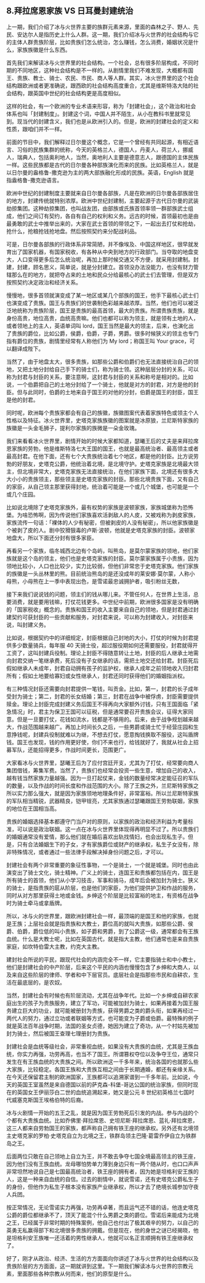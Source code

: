 ## 8.拜拉席恩家族 VS 日耳曼封建统治
上一期，我们介绍了冰与火世界主要的族群元素来源，里面的森林之子、野人、先民、安达尔人是指历史上什么人群。这一期，我们介绍冰与火世界的社会结构与它的主体人群贵族阶层，比如贵族们怎么统治，怎么赚钱，怎么消费，婚姻状况是什么，家族族徽是什么东西。


首先我们来解读冰与火世界里的社会结构。一个社会，总有很多阶层构成，不同时期的不同地区，这种社会结构是不一样的。从剧情里我们不难发现，大概都有国王、贵族、教士、骑士、农民、市民、商人等人群。其实，冰火世界里的这个社会结构跟欧洲或者更准确说，跟西欧的社会结构高度重合，尤其是维斯特洛大陆的社会结构，跟英国中世纪的社会结构更是高度相似。


这样的社会，有一个欧洲的专业术语来形容，称为「封建社会」，这个政治和社会体系也叫「封建制度」。封建这个词，中国人并不陌生，从小在教科书里就常见到。现当代的封建含义，我们也是从欧洲引入的。但是，欧洲的封建社会的定义和性质，跟咱们并不一样。


前面的节目中，我们解释过日尔曼这个概念，它是一个曾经有共同起源，有相近语言、习俗的民族集群的统称，今天的英格兰人，德国人，丹麦人，荷兰人，挪威人，瑞典人，包括奥利地人，当然，奥地利人主要是德意志人，跟德国的主体民族一样。这些民族都是古代的日尔曼各种部族演化而来的民族。比如英格兰人，就是以日尔曼的盎格鲁-撒克逊为主的两大部族融化形成的民族。英语，English 就是指盎格鲁-撒克逊语言。


欧洲中世纪的封建制度主要就来自日尔曼各部族，凡是在欧洲的日尔曼各部族居住的地方，封建传统就特别浓厚。欧洲中世纪封建制，主要起源于古代日尔曼的武装劫掠集团。这种劫掠集团，也叫战友团，由部族或氏族首领率领一群部族武士组成，他们之间订有契约，各自有自己的权利和义务。远古的时候，首领最初也是由最勇敢的武士中推举出来的，大家在武士首领的带领之下，一起出去打仗和抢劫，抢什么，抢粮抢钱抢地盘。然后按照契约来分配战利品。


可是，日尔曼各部族的行政体系非常简陋，并不像埃及、中国这样地区，很早就发育出了国家机器，有国家税收，有各种从中央到地方的行政部门。当夺取的地盘变大，人口变得更多后怎么统治呢，再加上那时候交通又不方便，就采用封建制。封建，封建，顾名思义，简单说，就是分封建立。首领没办法没能力，也没有财力管辖那么在的地方，就把夺占来的土地和民众分给最核心的武士们去管理，但是双方按照契约决定政治和经济关系。


慢慢地，很多首领就演变成了某一地区或某几个部族的国王，他手下最核心武士们也演变成了贵族。国王与贵族们的世袭制色彩越来越浓厚。当然，他们也可以被泛泛地统称为贵族阶层，国王是贵族的最高首领，最大的贵族。所谓贵族贵族，就是身份高贵，地位高贵，血统高贵嘛。他们也都可以称为领主，就是领有土地的人，或者领地上的主人，英语单词叫 lord，国王当然是最大的领主，后来，也演化出了贵族的爵位，比如公爵，侯爵，伯爵，子爵，男爵。很多时候狭义的领主也专门指有爵位的贵族，剧情里经常有人称他们为 My lord；称国王叫 Your grace，可以翻译成陛下。


当然了，由于地盘太大，很多贵族，如那些公爵和伯爵们也无法直接统治自己的领地，又把土地分封给自己手下的骑士们，称为骑士领。这种层层分封的关系，可以称为封君与封臣的关系，要注意啊，这封君与封臣的关系和称号是相对的。比如说，一个伯爵把自己的土地分封给了一个骑士，他就是对方的封君，对方是他的封臣。但与此同时，伯爵的土地来自于国王的对他的分封，伯爵是国王的封臣，国王是他的封君。


同时呢，欧洲每个贵族家都会有自己的族徽，族徽图案代表着家族特色或领主个人性格以及特征。冰火世界里，史塔克家族族徽的图案就是冰原狼，兰尼斯特家族的族徽是一头金毛狮子，提利尔家族的族微是一朵金玫瑰。


我们来看看冰火世界里，剧情开始的时候大家都知道，瑟曦王后的丈夫是来拜拉席恩家族的劳勃，他是维斯特洛七大王国的国王，也就是最高统治者、最高领主或者最高封君。在他下面，还有七个大贵族统治着七个地区，都是他的封臣。比方说劳勃的好朋友，史塔克公爵，他统治着北境，是北境守护。史塔克家族是北境最大领主，但北境非常大，史塔克家族无法直接统治，在他们家族下面，北境还有很多大大小小的贵族领主，那些领主是史塔克家族的封臣。那些北境贵族下面，又有自己的家臣，从自己领主那里获得封地，统治着可能是一个或几个城堡，也可能是一个或几个庄园。


比如说北境除了史塔克家族外，最有权势的家族是波顿家族，家族城堡称为恐怖堡。为啥恐怖啊，因为传说他们家族喜欢活剥敌人的人皮，又被戏称为剥皮家族，家族流传一句话：「裸体的人少有秘密，但被剥皮的人没有秘密」，所以他家族徽是个被剥了皮的人。剧中狡猾狠毒的卢斯·波顿，他就是史塔克家族的封臣。波顿家地盘大，所以下面还分封有很多家臣。


再看另一个家族，临冬城西北边有个岛屿，叫熊岛，是莫尔蒙家族的领地，他们家族就是这个岛的领主，他们也是史塔克家族的封臣。莫尔蒙家族属于小贵族，因为领地比较小，人口也比较少，实力比较弱，但他们非常忠于史塔克家族。他们家族的族徽是一头丛林里的熊。目前统治熊岛的是还没成年的莱安娜·莫尔蒙，人称小母熊，小母熊在上一季中表现出色，是雪诺最忠诚拥护者，吸引粉丝无数，


接下来我们说说钱的问题，领主们的钱从哪儿来。不管任何人，在世界上生活，总要消费，就是要用钱嘛，打仗花钱更多。中世纪中前期，欧洲很多国家是没有明确的「国家税收」概念的。贵族和国王的收入主要来自自己的领地，但是封君通过封建契约可获封臣的一些贡献和服务，对封君来说，可以称为封建收入，对封臣来说，叫封建义务。


比如说，根据契约中的详细规定，封臣根据自己封地的大小，打仗的时候为封君提供多少数量骑兵，每年服 40 天骑士役，超过服役期如何还需要服役，封君就得开工资了，这叫封建兵役制。理论上封臣不得随意转让土地，封臣的后人继承土地需向封君交纳一笔继承费，死后没有子女继承的话，需把土地交还给封君。封臣死后假如继承人未成年，封君自动拥有孩子的监护权，继承人成年之前领地收入归封君所有；假如土地要给寡妇或女性继承人，封君还同时获得他们的婚姻指派权。


有三种情况封臣还需要向封君提供一笔钱，叫贡金。比如，第一，封君的长子成年受封为骑士；第二，封君的长女结婚；第三，封君在战争中被俘虏，封臣需要提供赎金。理论上封臣完成封建义务后国王不得再向大家额外讨钱，只有王国面临「紧急情况」时，君主为保卫王国可以征税，但是通常要召开贵族会议，征得大家同意。但是一旦要打仗，花钱如流水，钱都是不够用的。后来，由于战争规划越来越大，作战范围越来越广。再加上时间长久之后，一些男爵或骑士忙于经营庄园和生意挣钱呢，封建兵役制就难以为继，不想去打仗，愿意掏钱换取不服役，这叫盾牌钱。国王也发现，钱的作用更好使，你们不来也行，给钱就好了，我就从社会上招募军队，还能招得更多，作战时间更长，范围更广。


大家看冰与火世界里，瑟曦王后为了应付宫廷开支，尤其为了打仗，经常要向商人集团借钱，筹集军费。当然了，贵族们也经常会投资一些生意，增加自己的收入，越有钱当然家族力量越强。因为一旦打起仗来，金钱的数量经常决定能征召的军队的数量，以及作战的时间长度和作战范围的大小。除了王族之外，兰尼斯特家族之所以实力那么强大，就是因为家族领地地理条件好，非常富裕。所以兰尼斯特家族的军队相当精锐，武器精良，铠甲锃亮，尤其家族通过瑟曦跟国王劳勃联姻，家族的地位在王国相当高。


贵族的婚姻选择基本都遵守门当户对的原则，以家族的政治和经济利益为考量标准，可以说是政治联姻。这一点在冰与火世界里体现得再明显不过了。所以贵族们的婚姻通常没有爱情，那么他们就在婚后喜欢出轨找情妇，也会出现私生子。但是，只有合法婚姻生下的子女，才有家族爵位或财产的继承权，私生子女没有，除非特殊情况，或者通过一些法律手段解决掉身份问题之后，才可以。


封建社会有两个非常重要的象征性事物，一个是骑士，一个就是城堡。同时也由此演变出了骑士文化，骑士精神。广义上的骑士，连国王和贵族都包括在内，国王是所有骑士的首领，他们从小学习技击，军事和骑马，成年后会被加封为骑士。狭义的骑士，是指贵族的扈从阶层，也是他们的家臣，为他们提供护卫和作战的服务，同时从对方那里获得土地或金钱。乡绅这个阶层是比较富裕的地主，有资格在战争时为骑士牵马或拿盾牌。


所以，冰与火的世界里，跟欧洲封建社会一样，最顶端的是国王和他的家族，也就是王族；上层社会就是指贵族和大教士，爵位高的就叫大贵族，如那些公爵、侯爵、伯爵，爵位低的叫小贵族，如子爵和男爵，到了公爵这一级，通常都会有王族血统。什么是大教士呢，比如在英国古代，就是指大主教，他们通常也是来自贵族家庭，如坎特伯雷大主教，约克大主教。


建封社会所说的平民，跟现代社会的内涵完全不一样，它主要指骑士和中小教士，他们是封建社会的中产阶层，后来这个平民的内涵也慢慢包含了乡绅和大商人，以及来自这些阶层的律师、学者和中下层官员。底层社会是指那些市民和自耕农，生活在最底层的，是农奴。


当然，封建社会有时候也有阶层流动，尤其在战争年代。比如一个乡绅或自耕农家庭出生的孩子为贵族服务，建立了军功，可能被加封为骑士，如果再接着为国王服务建立巨大的功业，就可能被册封为贵族，获得男爵之类的爵头衔，如果再经过一两代人的努力，通过立功或者联姻等方式，也可能变为子爵或伯爵。最特殊的例子就是英法百年战争时期，法国的圣女贞德，她因为建立了奇功，从一个村姑先被加封为骑士，然后被国王查理七理册封为贵族。


封建社会是血统等级社会，非常重视血统，如果没有大贵族的血统，尤其是王族血统，你实力再强，功劳再高，也当不了国王。所谓篡权夺位以及争夺王位，通常只发生在有王族血统的大贵族之间。所以欧洲这一千多年来，统治各国的也就那么些大家族，比较稳定。各国王族和大贵族互相之间由于长期通婚，都还有亲缘关系。在今天还保留君主制的欧洲国家，王族都可以追溯家谱到一千多年前。比如说，今天的英国王室虽然是来自德国以前的萨克森-科堡-哥达公国的统治家族，但同时现在的英国女王伊丽莎白二世的血统追溯起来，她又是公元 8 世纪初英格兰七国时代威塞克斯国王埃格伯特的后裔。


冰与火剧情一开始的五王之乱，就是因为国王劳勃死后引发的内战。参与内战的个个都有大贵族血统。比如乔佛里·拜拉席恩、史坦尼斯·拜拉席恩、蓝礼·拜拉席恩，这三人都来自劳勃国王的家族，都声称自己拥有铁王座的继承权。另外还有北境领主史塔克家的罗柏·史塔克自立为北境之王，铁群岛领主巴隆·葛雷乔伊自立为铁群岛之王。


后面两位只敢在自己领地上自立为王，并不敢去争夺七国全境最高领主的铁王座，因为他们没有王族血统。龙母哪怕势单力薄到身边只有一两个随从时，也口口声声非常坦然地说自己是七国最高统治者，铁王座的拥有者，因为她是坦格利安王族的人，这是一种来自血统的自信。过去的剧情中，就说雪诺，还有史塔克公爵私生子的身份，但他作为私生子根本没有家族产业继承权，所以才去了绝境长城参加守夜人兵团。


按正常情况，无论雪诺实力再强，功劳再卓著，而且运气还不错的话，他连史塔克公爵的爵位都继承不了，顶天了能混个什么男爵之类的爵位。雪诺后来能成为北境之王，已经属于非常时期的特殊案例，他自己也付出了极其艰辛的努力，以自己的英勇无私赢得部下和北境很多贵族的拥戴。但是现在，他的身世之谜已经揭晓，他是坦格利安王族唯一还活着的男性继承人，他就可以名正言顺拥有铁王座继承权了。


好了，刚才从政治、经济、生活的方方面面向你讲述了冰与火世界的社会结构以及贵族阶层的方方面面，这一期就讲到这里。下一期我们解读冰与火世界的宗教元素，里面那些各种宗教从何而来，他们的原型是什么。

